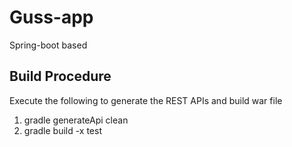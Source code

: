 # Guss-app

Spring-boot based


## Build Procedure
Execute the following to generate the REST APIs and build war file

1) gradle generateApi clean
2) gradle build -x test
